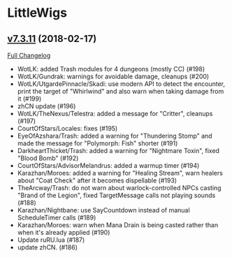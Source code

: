 # LittleWigs

## [v7.3.11](https://github.com/BigWigsMods/LittleWigs/tree/v7.3.11) (2018-02-17)
[Full Changelog](https://github.com/BigWigsMods/LittleWigs/compare/v7.3.10...v7.3.11)

- WotLK: added Trash modules for 4 dungeons (mostly CC) (#198)  
- WotLK/Gundrak: warnings for avoidable damage, cleanups (#200)  
- WotLK/UtgardePinnacle/Skadi: use modern API to detect the encounter, print the target of "Whirlwind" and also warn when taking damage from it (#199)  
- zhCN update (#196)  
- WotLK/TheNexus/Telestra: added a message for "Critter", cleanups (#197)  
- CourtOfStars/Locales: fixes (#195)  
- EyeOfAzshara/Trash: added a warning for "Thundering Stomp" and made the message for "Polymorph: Fish" shorter (#191)  
-  DarkheartThicket/Trash: added a warning for "Nightmare Toxin", fixed "Blood Bomb" (#192)  
- CourtOfStars/AdvisorMelandrus: added a warmup timer (#194)  
-  Karazhan/Moroes: added a warning for "Healing Stream", warn healers about "Coat Check" after it becomes dispellable (#193)  
- TheArcway/Trash: do not warn about warlock-controlled NPCs casting "Brand of the Legion", fixed TargetMessage calls not playing sounds (#188)  
- Karazhan/Nightbane: use SayCountdown instead of manual ScheduleTimer calls (#189)  
- Karazhan/Moroes: warn when Mana Drain is being casted rather than when it's already applied (#190)  
- Update ruRU.lua (#187)  
- update zhCN. (#186)  
